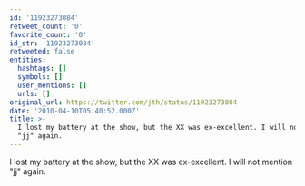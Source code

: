 ```yaml
---
id: '11923273084'
retweet_count: '0'
favorite_count: '0'
id_str: '11923273084'
retweeted: false
entities:
  hashtags: []
  symbols: []
  user_mentions: []
  urls: []
original_url: https://twitter.com/jth/status/11923273084
date: '2010-04-10T05:40:52.000Z'
title: >-
  I lost my battery at the show, but the XX was ex-excellent. I will not mention
  "jj" again.
---
```


I lost my battery at the show, but the XX was ex-excellent. I will not mention "jj" again.